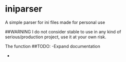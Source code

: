 # iniparser

A simple parser for ini files made for personal use

##WARNING
I do not consider stable to use in any kind of serious/production project,
use it at your own risk.

The function
##TODO:
-Expand documentation

-
